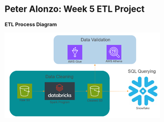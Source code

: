# Peter Alonzo: Week 5 ETL Project

### ETL Process Diagram
![ETL Process Diagram](images/ETL_Diagram.PNG)
